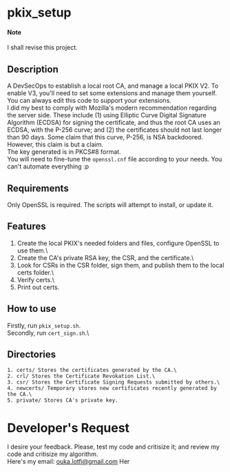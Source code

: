 # pkix_setup
#### Note
I shall revise this project.
## Description
A DevSecOps to establish a local root CA, and manage a local PKIX V2. To enable V3, you'll need to set some extensions and manage them yourself. You can always edit this code to support your extensions.\
I did my best to comply with Mozilla's modern recommendation regarding the server side. These include (1) using Elliptic Curve Digital Signature Algorithm (ECDSA) for signing the certificate, and thus the root CA uses an ECDSA, with the P-256 curve; and (2) the certificates should not last longer than 90 days. Some claim that this curve, P-256, is NSA backdoored. However, this claim is but a claim.\
The key generated is in PKCS#8 format.\
You will need to fine-tune the `openssl.cnf` file according to your needs. You can't automate everything :p
## Requirements
Only OpenSSL is required. The scripts will attempt to install, or update it.
## Features
  1. Create the local PKIX's needed folders and files, configure OpenSSL to use them.\
  2. Create the CA's private RSA key, the CSR, and the certificate.\
  3. Look for CSRs in the CSR folder, sign them, and publish them to the local certs folder.\
  4. Verify certs.\
  5. Print out certs.
## How to use
Firstly, run `pkix_setup.sh`.\
Secondly, run `cert_sign.sh`.\
## Directories
    1. certs/ Stores the certificates generated by the CA.\
    2. crl/ Stores the Certificate Revokation List.\
    3. csr/ Stores the Certificate Signing Requests submitted by others.\
    4. newcerts/ Temporary stores new certificates recently generated by the CA.\
    5. private/ Stores CA's private key.
# Developer's Request
I desire your feedback. Please, test my code and critisize it; and review my code and critisize my algorithm.\
Here's my email: ouka.lotfi@gmail.com
Her
